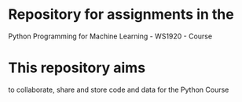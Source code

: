 # Repository for assignments in the
Python Programming for Machine Learning - WS1920 - Course

# This repository aims
to collaborate, share and store code and data for the Python Course
